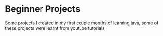 # Beginner Projects
 Some projects I created in my first couple months of learning java, some of these projects were learnt from youtube tutorials

